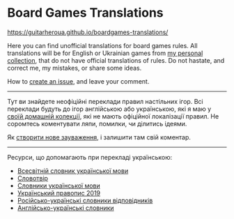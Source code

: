 # Board Games Translations

https://guitarheroua.github.io/boardgames-translations/

Here you can find unofficial translations for board games rules. All translations will be for English or Ukrainian games from [my personal collection][BGGCollectionLink], that do not have official translations of rules. Do not hastate, and correct me, my mistakes, or share some ideas.

How to [create an issue](https://help.github.com/articles/creating-an-issue/), and leave your comment.

***

Тут ви знайдете неофіційні переклади правил настільних ігор. Всі переклади будуть до ігор англійською або українською, які я маю у [своїй домашній колекції][BGGCollectionLink], які не мають офіційної локалізації правил. Не соромтесь коментувати ляпи, помилки, чи ділитись ідеями.

Як [створити нове зауваження](https://help.github.com/articles/creating-an-issue/), і залишити там свій коментар.

***

Ресурси, що допомагають при перекладі українською:

* [Всесвітній словник української мови](https://uk.worldwidedictionary.org)
* [Словотвір](https://slovotvir.org.ua)
* [Cловники української мови](http://sum.in.ua/)
* [Український правопис 2019](https://mon.gov.ua/storage/app/media/zagalna%20serednya/05062019-onovl-pravo.pdf)
* [Російсько-українські словники відповідників](https://r2u.org.ua/)
* [Англійсько-українські словники](https://e2u.org.ua/)

[BGGCollectionLink]: https://boardgamegeek.com/collection/user/guitarheroua?gallery=large&sort=rank&sortdir=asc&rankobjecttype=subtype&rankobjectid=1&columns=title%7Cthumbnail%7Cversion%7Crank%7Cnumvoters%7Ccomment%7Ccommands&geekranks=%0A%09%09%09%09%09%09%09%09%09Board%20Game%20Rank%0A%09%09%09%09%09%09%09%09&excludesubtype=boardgameexpansion&own=1&objecttype=thing&ff=1&subtype=boardgame
